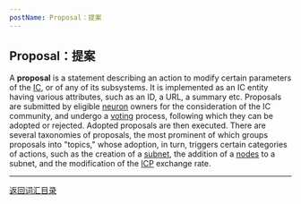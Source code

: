 ```yaml
---
postName: Proposal：提案
---
```

## Proposal：提案

A **proposal** is a statement describing an action to modify certain parameters of the [IC](../I/ic), or of any of its subsystems. It is implemented as an IC entity having various attributes, such as an ID, a URL, a summary etc. Proposals are submitted by eligible [neuron](../N/neuron) owners for the consideration of the IC community, and undergo a [voting](../V/voting) process, following which they can be adopted or rejected. Adopted proposals are then executed. There are several taxonomies of proposals, the most prominent of which groups proposals into "topics," whose adoption, in turn, triggers certain categories of actions, such as the creation of a [subnet](../S/subnet), the addition of a [nodes](../N/node) to a subnet, and the modification of the [ICP](../I/icp) exchange rate.

---
[返回词汇目录](../glossary)